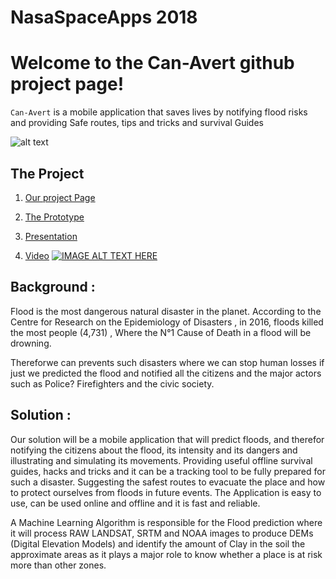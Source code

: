 # NasaSpaceApps 2018

# Welcome to the Can-Avert github project page!

`Can-Avert` is a mobile application that saves lives by notifying flood risks and providing Safe routes, tips and tricks and survival Guides

![alt text](https://images-2018.spaceappschallenge.org/team-photos/q176YlMLxWqx_GTygGP4Y_oZ6DI=/11944/width-800/)

##  The Project

1. [Our project Page](https://2018.spaceappschallenge.org/challenges/volcanoes-icebergs-and-asteroids-oh-my/dont-forget-can-opener/teams/can-avert/project)

4. [The Prototype](https://xd.adobe.com/view/6fb6966e-52a6-4a4d-59e8-57ff9f168e1b-1987/)

2. [Presentation](https://docs.google.com/presentation/d/1__YXQ3Coewqnx-S97wKNejca6OLe9i_lthz6qhKZieI/edit)

3. [Video](https://www.youtube.com/watch?v=-6OWhBsXw9A)
[![IMAGE ALT TEXT HERE](https://img.youtube.com/vi/-6OWhBsXw9A/0.jpg)](https://www.youtube.com/watch?v=-6OWhBsXw9A)



## Background :

Flood is the most dangerous natural disaster in the planet. According to the Centre for Research on the Epidemiology of Disasters , in 2016, floods killed the most people (4,731) , Where the N°1 Cause of Death in a flood will be drowning.

Thereforwe can prevents such disasters where we can stop human losses if just we predicted the flood and notified all the citizens and the major actors such as Police? Firefighters and the civic society.

## Solution :

Our solution will be a mobile application that will predict floods, and therefor notifying the citizens about the flood, its intensity and its dangers and illustrating and simulating its movements.
Providing useful offline survival guides, hacks and tricks and it can be a tracking tool to be fully prepared for such a disaster.
Suggesting the safest routes to evacuate the place and how to protect ourselves from floods in future events.
The Application is easy to use, can be used online and offline and it is fast and reliable.

A Machine Learning Algorithm is responsible for the Flood prediction where it will process RAW LANDSAT, SRTM and NOAA images to produce DEMs (Digital Elevation Models) and identify the amount of Clay in the soil the approximate areas as it plays a major role to know whether a place is at risk more than other zones.


